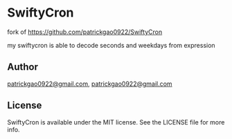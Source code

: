 # SwiftyCron

fork of https://github.com/patrickgao0922/SwiftyCron

my swiftycron is able to decode seconds and weekdays from expression

## Author

patrickgao0922@gmail.com, patrickgao0922@gmail.com

## License

SwiftyCron is available under the MIT license. See the LICENSE file for more info.
